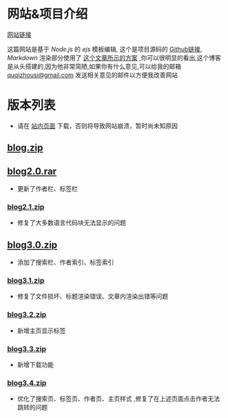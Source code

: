 # 网站&项目介绍

[网站链接](http://blog.godcraft.net/)

这篇网站是基于 $Node.js$ 的 $ejs$ 模板编辑, 这个是项目源码的 [Github链接](https://github.com/QuQiZhouSi/MyBlog), $Markdown$ 渲染部分使用了 [这个文章所示的方案](https://diygod.cc/unified-markdown) ,你可以很明显的看出,这个博客是从头搭建的,因为他非常简陋,如果你有什么意见,可以给我的邮箱 quqizhousi@gmail.com 发送相关意见的邮件以方便我改善网站

# 版本列表

* 请在 [站内页面](http://blog.godcraft.net:3000/post/versions) 下载，否则将导致网站崩溃，暂时尚未知原因

## [blog.zip](http://blog.godcraft.net:3000/downloads/blog.zip)

## [blog2.0.rar](http://blog.godcraft.net:3000/downloads/blog2.0.rar)

* 更新了作者栏、标签栏

### [blog2.1.zip](http://blog.godcraft.net:3000/downloads/blog2.1.zip)

* 修复了大多数语言代码块无法显示的问题

## [blog3.0.zip](http://blog.godcraft.net:3000/downloads/blog3.0.zip)

* 添加了搜索栏、作者索引、标签索引

### [blog3.1.zip](http://blog.godcraft.net:3000/downloads/blog3.1.zip)

* 修复了文件损坏、标题渲染错误、文章内渲染出错等问题

### [blog3.2.zip](http://blog.godcraft.net:3000/downloads/blog3.2.zip)

* 新增主页显示标签

### [blog3.3.zip](http://blog.godcraft.net:3000/downloads/blog3.3.zip)

* 新增下载功能

### [blog3.4.zip](http://blog.godcraft.net:3000/downloads/blog3.4.zip)

* 优化了搜索页、标签页、作者页、主页样式 ,修复了在上述页面点击作者无法跳转的问题

